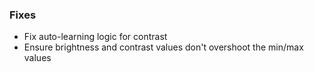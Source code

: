 ### Fixes

* Fix auto-learning logic for contrast
* Ensure brightness and contrast values don't overshoot the min/max values
